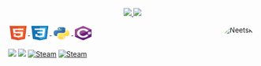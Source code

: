<div align="center">
  <a href="https://github.com/Nettsku">
  <img height="180em" src="https://github-readme-stats.vercel.app/api?username=Nettsku&show_icons=true&theme=synthwave&include_all_commits=true&count_private=true"/>
  <img height="180em" src="https://github-readme-stats.vercel.app/api/top-langs/?username=Nettsku&layout=compact&langs_count=7&theme=synthwave"/>
</div>
    <div style="display: inline_block"><br>
  <img align="center" alt="HTML" height="30" width="40" src="https://raw.githubusercontent.com/devicons/devicon/master/icons/html5/html5-original.svg">
  <img align="center" alt="CSS" height="30" width="40" src="https://raw.githubusercontent.com/devicons/devicon/master/icons/css3/css3-original.svg">
  <img align="center" alt="Python" height="30" width="40" src="https://raw.githubusercontent.com/devicons/devicon/master/icons/python/python-original.svg">
  <img align="center" alt="Csharp" height="30" width="40" src="https://raw.githubusercontent.com/devicons/devicon/master/icons/csharp/csharp-original.svg">
  <img align="right" alt="Neetsku" height="150" style="border-radius:50px;"src="https://images-wixmp-ed30a86b8c4ca887773594c2.wixmp.com/f/1cacd6cf-a438-4d5c-98bb-121bf9861a58/df0brvz-754f394e-98e8-478d-9909-0ff0acf4bb66.png?token=eyJ0eXAiOiJKV1QiLCJhbGciOiJIUzI1NiJ9.eyJzdWIiOiJ1cm46YXBwOjdlMGQxODg5ODIyNjQzNzNhNWYwZDQxNWVhMGQyNmUwIiwiaXNzIjoidXJuOmFwcDo3ZTBkMTg4OTgyMjY0MzczYTVmMGQ0MTVlYTBkMjZlMCIsIm9iaiI6W1t7InBhdGgiOiJcL2ZcLzFjYWNkNmNmLWE0MzgtNGQ1Yy05OGJiLTEyMWJmOTg2MWE1OFwvZGYwYnJ2ei03NTRmMzk0ZS05OGU4LTQ3OGQtOTkwOS0wZmYwYWNmNGJiNjYucG5nIn1dXSwiYXVkIjpbInVybjpzZXJ2aWNlOmZpbGUuZG93bmxvYWQiXX0.Nz8uZxyPH-1DlUDpANFQP4fO1xbDNfcFlUoDptnFNd0">
</div>
    
<div> 
  <br>
  <a href="https://www.youtube.com/channel/UCAkQHywsYmmTC-c7rBwnStQ" target="_blank"><img src="https://img.shields.io/badge/YouTube-FF0000?style=for-the-badge&logo=youtube&logoColor=white" target="_blank"></a>
  <a href="https://www.instagram.com/ketsuo157/" target="_blank"><img src="https://img.shields.io/badge/-Instagram-%23E4405F?style=for-the-badge&logo=instagram&logoColor=white" target="_blank"></a>
  <a href="https://www.facebook.com/matheuscosta.oliveira.3/" target="_blank"><img align"=center" alt="Steam" height="30" width"70" src="https://upload.wikimedia.org/wikipedia/commons/thumb/0/06/Facebook.svg/2560px-Facebook.svg.png" target="_blank"></a>
  <a href="https://steamcommunity.com/profiles/76561199172964235" target="_blank"><img align"=center" alt="Steam" height="30" width"70" src="https://sportshub.cbsistatic.com/i/2021/08/09/ea8d8eb4-39d5-4e54-ad1a-ca34fbc3d414/steam-purple-1272053.jpg" target="_blank"></a>
